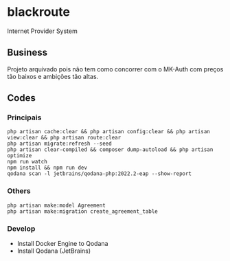 # blackroute
Internet Provider System
## Business
Projeto arquivado pois não tem como concorrer com o MK-Auth com preços tão baixos e ambições tão altas.
## Codes
### Principais
```
php artisan cache:clear && php artisan config:clear && php artisan view:clear && php artisan route:clear
php artisan migrate:refresh --seed
php artisan clear-compiled && composer dump-autoload && php artisan optimize
npm run watch
npm install && npm run dev
qodana scan -l jetbrains/qodana-php:2022.2-eap --show-report
```
### Others
```
php artisan make:model Agreement
php artisan make:migration create_agreement_table
```
### Develop
 - Install Docker Engine to Qodana
 - Install Qodana (JetBrains)
